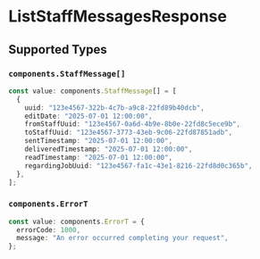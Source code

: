 # ListStaffMessagesResponse


## Supported Types

### `components.StaffMessage[]`

```typescript
const value: components.StaffMessage[] = [
  {
    uuid: "123e4567-322b-4c7b-a9c8-22fd89b40dcb",
    editDate: "2025-07-01 12:00:00",
    fromStaffUuid: "123e4567-0a6d-4b9e-8b0e-22fd8c5ece9b",
    toStaffUuid: "123e4567-3773-43eb-9c06-22fd87851adb",
    sentTimestamp: "2025-07-01 12:00:00",
    deliveredTimestamp: "2025-07-01 12:00:00",
    readTimestamp: "2025-07-01 12:00:00",
    regardingJobUuid: "123e4567-fa1c-43e1-8216-22fd8d0c365b",
  },
];
```

### `components.ErrorT`

```typescript
const value: components.ErrorT = {
  errorCode: 1000,
  message: "An error occurred completing your request",
};
```

